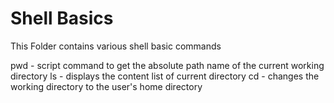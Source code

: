 # Shell Basics
This Folder contains various shell basic commands

pwd - script command to get the absolute path name of the current working directory
ls - displays the content list of current directory
cd - changes the working directory to the user's home directory
